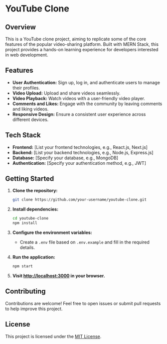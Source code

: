 # YouTube Clone

## Overview

This is a YouTube clone project, aiming to replicate some of the core features of the popular video-sharing platform. Built with MERN Stack, this project provides a hands-on learning experience for developers interested in web development.

## Features

- **User Authentication:** Sign up, log in, and authenticate users to manage their profiles.
- **Video Upload:** Upload and share videos seamlessly.
- **Video Playback:** Watch videos with a user-friendly video player.
- **Comments and Likes:** Engage with the community by leaving comments and liking videos.
- **Responsive Design:** Ensure a consistent user experience across different devices.

## Tech Stack

- **Frontend:** [List your frontend technologies, e.g., React.js, Next.js]
- **Backend:** [List your backend technologies, e.g., Node.js, Express.js]
- **Database:** [Specify your database, e.g., MongoDB]
- **Authentication:** [Specify your authentication method, e.g., JWT]

## Getting Started

1. **Clone the repository:**

    ```bash
    git clone https://github.com/your-username/youtube-clone.git
    ```

2. **Install dependencies:**

    ```bash
    cd youtube-clone
    npm install
    ```

3. **Configure the environment variables:**

    - Create a `.env` file based on `.env.example` and fill in the required details.

4. **Run the application:**

    ```bash
    npm start
    ```

5. **Visit [http://localhost:3000](http://localhost:3000) in your browser.**

## Contributing

Contributions are welcome! Feel free to open issues or submit pull requests to help improve this project.

## License

This project is licensed under the [MIT License](LICENSE).

